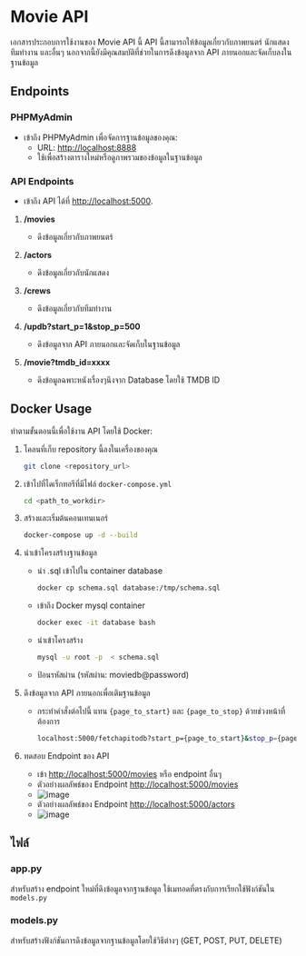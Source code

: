 # Movie API

เอกสารประกอบการใช้งานของ Movie API นี้ API นี้สามารถให้ข้อมูลเกี่ยวกับภาพยนตร์ นักแสดง ทีมทำงาน และอื่นๆ นอกจากนี้ยังมีคุณสมบัติที่ช่วยในการดึงข้อมูลจาก API ภายนอกและจัดเก็บลงในฐานข้อมูล

## Endpoints

### PHPMyAdmin

- เข้าถึง PHPMyAdmin เพื่อจัดการฐานข้อมูลของคุณ:
  - URL: [http://localhost:8888](http://localhost:8888)
  - ใช้เพื่อสร้างตารางใหม่หรือดูภาพรวมของข้อมูลในฐานข้อมูล

### API Endpoints

- เข้าถึง API ได้ที่ [http://localhost:5000](http://localhost:5000).

1. **/movies**

   - ดึงข้อมูลเกี่ยวกับภาพยนตร์

2. **/actors**

   - ดึงข้อมูลเกี่ยวกับนักแสดง

3. **/crews**

   - ดึงข้อมูลเกี่ยวกับทีมทำงาน

4. **/updb?start_p=1&stop_p=500**
   
   - ดึงข้อมูลจาก API ภายนอกและจัดเก็บในฐานข้อมูล
  
6. **/movie?tmdb_id=xxxx**
   
   - ดึงข้อมูลฉพาะหนังเรื่องๆนึงจาก Database โดยใช้ TMDB ID
     

## Docker Usage

ทำตามขั้นตอนนี้เพื่อใช้งาน API โดยใช้ Docker:

1. โคลนที่เก็บ repository นี้ลงในเครื่องของคุณ

   ```bash
   git clone <repository_url>
   ```

2. เข้าไปที่ไดเร็กทอรีที่มีไฟล์ `docker-compose.yml`

   ```bash
   cd <path_to_workdir>
   ```

3. สร้างและเริ่มต้นคอนเทนเนอร์

   ```bash
   docker-compose up -d --build
   ```

4. นำเข้าโครงสร้างฐานข้อมูล
   - นำ .sql เข้าไปใน container database
     ```bash
     docker cp schema.sql database:/tmp/schema.sql
     ```

   - เข้าถึง Docker mysql container
     ```bash
     docker exec -it database bash
     ```
    
   - นำเข้าโครงสร้าง
     ```bash
     mysql -u root -p  < schema.sql
     ```
   - ป้อนรหัสผ่าน (รหัสผ่าน: moviedb@password)

6. ดึงข้อมูลจาก API ภายนอกเพื่อเติมฐานข้อมูล

   - กระทำคำสั่งต่อไปนี้ แทน `{page_to_start}` และ `{page_to_stop}` ด้วยช่วงหน้าที่ต้องการ
     ```bash
     localhost:5000/fetchapitodb?start_p={page_to_start}&stop_p={page_to_stop}
     ```

7. ทดสอบ Endpoint ของ API
   - เข้า [http://localhost:5000/movies](http://localhost:5000/movies) หรือ endpoint อื่นๆ
   - ตัวอย่างผลลัพธ์ของ Endpoint [http://localhost:5000/movies](http://localhost:5000/movies)
   - ![image](https://github.com/ikkyuuq/movie_recommendation/assets/67925388/ac20a428-27f8-4a0f-9ad7-5357574d22e8)
   - ตัวอย่างผลลัพธ์ของ Endpoint [http://localhost:5000/actors](http://localhost:5000/actors)
   - ![image](https://github.com/ikkyuuq/movie_recommendation/assets/67925388/f1fe1c12-0b15-4811-b7b9-944516fd27a2)

## ไฟล์

### app.py

สำหรับสร้าง endpoint ใหม่ที่ดึงข้อมูลจากฐานข้อมูล ใช้เมทอดที่ตรงกับการเรียกใช้ฟังก์ชันใน `models.py`

### models.py

สำหรับสร้างฟังก์ชันการดึงข้อมูลจากฐานข้อมูลโดยใช้วิธีต่างๆ (GET, POST, PUT, DELETE)

